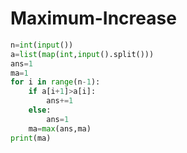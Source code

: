 # Maximum-Increase
```python
n=int(input())
a=list(map(int,input().split()))
ans=1
ma=1
for i in range(n-1):
    if a[i+1]>a[i]:
        ans+=1
    else:
        ans=1
    ma=max(ans,ma)
print(ma)
```

